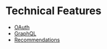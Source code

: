 # Technical Features

* [OAuth](oauth.md)
* [GraphQL](graphql.md)
* [Recommendations](recommendations.md)
